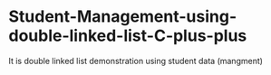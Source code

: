 # Student-Management-using-double-linked-list-C-plus-plus
It is double linked list demonstration using student data (mangment)
